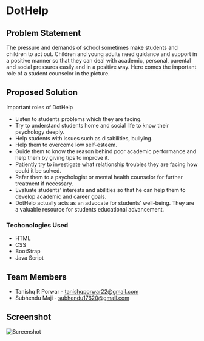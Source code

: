 # DotHelp

## Problem Statement

The pressure and demands of school sometimes make students and children to act out. Children and young adults need guidance and support in a positive manner so that they can deal with academic, personal, parental and social pressures easily and in a positive way. Here comes the important role of a student counselor in the picture.

## Proposed Solution

Important roles of DotHelp

* Listen to students problems which they are facing.
* Try to understand students home and social life to know their psychology deeply.
* Help students with issues such as disabilities, bullying.
* Help them to overcome low self-esteem.
* Guide them to know the reason behind poor academic performance and help them by giving tips to improve it.
* Patiently try to investigate what relationship troubles they are facing how could it be solved.
* Refer them to a psychologist or mental health counselor for further treatment if necessary.
* Evaluate students’ interests and abilities so that he can help them to develop academic and career goals.
* DotHelp actually acts as an advocate for students’ well-being. They are a valuable resource for students educational advancement.

### Techonologies Used

* HTML
* CSS
* BootStrap
* Java Script

## Team Members
* Tanishq R Porwar - tanishqporwar22@gmail.com
* Subhendu Maji - subhendu17620@gmail.com

## Screenshot 

![Screenshot](screenshot.png)
